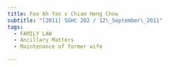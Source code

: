 ```yaml
---
title: Foo Ah Yan v Chiam Heng Chow 
subtitle: "[2011] SGHC 202 / 12\_September\_2011"
tags:
  - FAMILY LAW
  - Ancillary Matters
  - Maintenance of former wife

---
```



